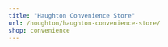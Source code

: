 ```yaml
---
title: "Haughton Convenience Store"
url: /houghton/haughton-convenience-store/
shop: convenience
---
```

